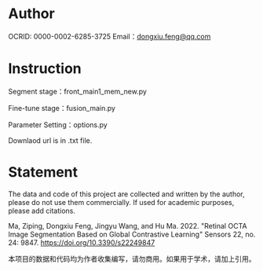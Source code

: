 # Author
OCRID: 0000-0002-6285-3725
Email：dongxiu.feng@qq.com

# Instruction
Segment stage：front_main1_mem_new.py

Fine-tune stage：fusion_main.py

Parameter Setting：options.py

Downlaod url is in .txt file.

# Statement
The data and code of this project are collected and written by the author, please do not use them commercially. If used for academic purposes, please add citations.

Ma, Ziping, Dongxiu Feng, Jingyu Wang, and Hu Ma. 2022. "Retinal OCTA Image Segmentation Based on Global Contrastive Learning" Sensors 22, no. 24: 9847. https://doi.org/10.3390/s22249847

本项目的数据和代码均为作者收集编写，请勿商用。如果用于学术，请加上引用。
